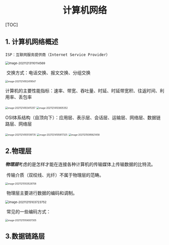 <h1 style="text-align:center">计算机网络</h1>

[TOC]



## 1. 计算机网络概述

 	ISP：互联网服务提供商（Internet Service Provider）

<img src="C:\ADATA\all_work\my_notes\images\计算机网络\image-20211213110114569.png" alt="image-20211213110114569" style="zoom: 67%;" />

​	交换方式：电话交换、报文交换、分组交换

<img src="C:\ADATA\all_work\my_notes\images\计算机网络\image-20211214102419547.png" alt="image-20211214102419547" style="zoom: 50%;" />

​	计算机的主要性能指标：速率、带宽、吞吐量、时延、时延带宽积、往返时间、利用率、丢包率

<img src="C:\ADATA\all_work\my_notes\images\计算机网络\image-20211214103411257.png" alt="image-20211214103411257" style="zoom:50%;" />

<img src="C:\ADATA\all_work\my_notes\images\计算机网络\image-20211214103805352.png" alt="image-20211214103805352" style="zoom: 50%;" />

​	OSI体系结构（自顶向下）：应用层、表示层、会话层、运输层、网络层、数据链路层、网络层

<img src="C:\ADATA\all_work\my_notes\images\计算机网络\image-20211214105139735.png" alt="image-20211214105139735" style="zoom: 50%;" />

<img src="C:\ADATA\all_work\my_notes\images\计算机网络\image-20211214105817325.png" alt="image-20211214105817325" style="zoom: 50%;" />

<img src="C:\ADATA\all_work\my_notes\images\计算机网络\image-20211215095621458.png" alt="image-20211215095621458" style="zoom:50%;" />

## 2.物理层

​	***物理层***考虑的是怎样才能在连接各种计算机的传输媒体上传输数据的比特流。	

​	传输介质（双绞线、光纤）不属于物理层的范畴。

<img src="C:\ADATA\all_work\my_notes\images\计算机网络\image-20211215103528708.png" alt="image-20211215103528708" style="zoom:50%;" />

​	物理层主要进行数据的编码和调制。

<img src="C:\ADATA\all_work\my_notes\images\计算机网络\image-20211215103723752.png" alt="image-20211215103723752" style="zoom: 67%;" />

​	常见的一些编码方式：

<img src="C:\ADATA\all_work\my_notes\images\计算机网络\image-20211215104007305.png" alt="image-20211215104007305" style="zoom:50%;" />

## 3.数据链路层


